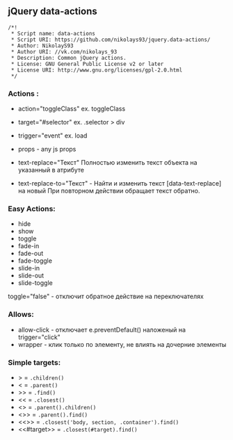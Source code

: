 ## jQuery data-actions
```
/*!
 * Script name: data-actions
 * Script URI: https://github.com/nikolays93/jquery.data-actions/
 * Author: NikolayS93
 * Author URI: //vk.com/nikolays_93
 * Description: Common jQuery actions.
 * License: GNU General Public License v2 or later
 * License URI: http://www.gnu.org/licenses/gpl-2.0.html
 */
```

### Actions : ###
- action="toggleClass" ex. toggleClass
- target="#selector" ex. .selector > div
- trigger="event" ex. load
- props - any js props

- text-replace="Текст" Полностью изменить текст объекта на указанный в атрибуте
- text-replace-to="Текст" - Найти и изменить текст [data-text-replace] на новый
При повторном действии обращает текст обратно.

### Easy Actions: ###
- hide
- show
- toggle
- fade-in
- fade-out
- fade-toggle
- slide-in
- slide-out
- slide-toggle

toggle="false" - отключит обратное действие на переключателях

### Allows: ###
- allow-click - отключает e.preventDefault() наложеный на trigger="click"
- wrapper - клик только по элементу, не влиять на дочерние элементы

### Simple targets: ###
* \>  = ```.children()```
* <   = ```.parent()```
* \>> = ```.find()```
* <<  = ```.closest()```
* <>  = ```.parent().children()```
* <>> = ```.parent().find()```
* <<>> = ```.closest('body, section, .container').find()```
* <<#target>> = ```.closest(#target).find()```